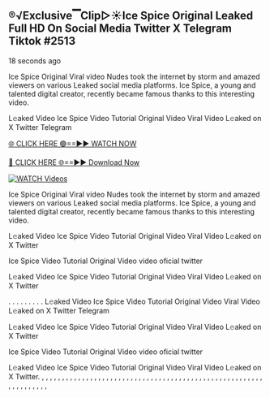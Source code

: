 ## ®️√Exclusive▔Clip▷☀️Ice Spice Original Leaked Full HD On Social Media Twitter X Telegram Tiktok #2513

18 seconds ago

Ice Spice Original Viral video Nudes took the internet by storm and amazed viewers on various Leaked social media platforms. Ice Spice, a young and talented digital creator, recently became famous thanks to this interesting video.

L𝚎aked Video Ice Spice Video Tutorial Original Video Viral Video L𝚎aked on X Twitter Telegram

[🌐 CLICK HERE 🟢==►► WATCH NOW](https://1024terabox.com/s/1RAkOioRyyrUQAMcP-nxl3w)

[🔴 CLICK HERE 🌐==►► Download Now](https://1024terabox.com/s/1RAkOioRyyrUQAMcP-nxl3w)

[![WATCH Videos](https://i.imgur.com/dJHk4Zq.gif)](https://1024terabox.com/s/1RAkOioRyyrUQAMcP-nxl3w)

Ice Spice Original Viral video Nudes took the internet by storm and amazed viewers on various Leaked social media platforms. Ice Spice, a young and talented digital creator, recently became famous thanks to this interesting video.

L𝚎aked Video Ice Spice Video Tutorial Original Video Viral Video L𝚎aked on X Twitter

Ice Spice Video Tutorial Original Video video oficial twitter

L𝚎aked Video Ice Spice Video Tutorial Original Video Viral Video L𝚎aked on X Twitter

. . . . . . . . . L𝚎aked Video Ice Spice Video Tutorial Original Video Viral Video L𝚎aked on X Twitter Telegram

L𝚎aked Video Ice Spice Video Tutorial Original Video Viral Video L𝚎aked on X Twitter

Ice Spice Video Tutorial Original Video video oficial twitter

L𝚎aked Video Ice Spice Video Tutorial Original Video Viral Video L𝚎aked on X Twitter.
,
,
,
,
,
,
,
,
,
,
,
,
,
,
,
,
,
,
,
,
,
,
,
,
,
,
,
,
,
,
,
,
,
,
,
,
,
,
,
,
,
,
,
,
,
,
,
,
,
,
,
,
,
,
,
,
,
,
,
,
,
,
,
,
,
